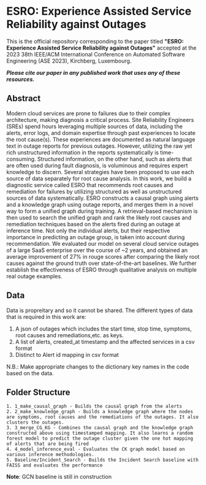# ESRO: Experience Assisted Service Reliability against Outages

This is the official repository corresponding to the paper titled **"ESRO: Experience Assisted Service Reliability against Outages"** accepted at the 2023 38th IEEE/ACM International Conference on Automated Software Engineering (ASE 2023), Kirchberg, Luxembourg.

***Please cite our paper in any published work that uses any of these resources.***


## Abstract

Modern cloud services are prone to failures due to their complex architecture, making diagnosis a critical process. Site Reliability Engineers (SREs) spend hours leveraging multiple sources of data, including the alerts, error logs, and domain expertise through past experiences to locate the root cause(s). These experiences are documented as natural language text in outage reports for previous outages. However, utilizing the raw yet rich unstructured information in the reports systematically is time-consuming. Structured information, on the other hand, such as alerts that are often used during fault diagnosis, is voluminous and requires expert knowledge to discern. Several strategies have been proposed to use each source of data separately for root cause analysis. In this work, we build a diagnostic service called ESRO that recommends root causes and remediation for failures by utilizing structured as well as unstructured sources of data systematically. ESRO constructs a causal graph using alerts and a knowledge graph using outage reports, and merges them in a novel way to form a unified graph during training. A retrieval-based mechanism is then used to search the unified graph and rank the likely root causes and remediation techniques based on the alerts fired during an outage at inference time. Not only the individual alerts, but their respective importance in predicting an outage group, is taken into account during recommendation. We evaluated our model on several cloud service outages of a large SaaS enterprise over the course of ~2 years, and obtained an average improvement of 27% in rouge scores after comparing the likely root causes against the ground truth over state-of-the-art baselines. We further establish the effectiveness of ESRO through qualitative analysis on multiple real outage examples.

## Data
Data is propreitary and so it cannot be shared. The different types of data that is required in this work are:
1. A json of outages which includes the start time, stop time, symptoms, root causes and remediations,etc. as keys.
2. A list of alerts, created_at timestamp and the affected services in a csv format
3. Distinct to Alert id mapping in csv format

N.B.: Make appropriate changes to the dictionary key names in the code based on the data. 

## Folder Structure
```
1. 1_make_causal_graph - Builds the causal graph from the alerts
2. 2_make_knowledge_graph - Builds a knowledge graph where the nodes are symptoms, root causes and the remediations of the outages. It also clusters the outages.
3. 3_merge_CG_KG - Combines the causal graph and the knowledge graph constructed above using timestamped mapping. It also learns a random forest model to predict the outage cluster given the one hot mapping of alerts that are being fired
4. 4_model_inference_eval - Evaluates the CK graph model based on various inference methodologies.
5. Baseline/Incident_Search - Builds the Incident Search baseline with FAISS and evaluates the performance
```

**Note**: GCN baseline is still in construction